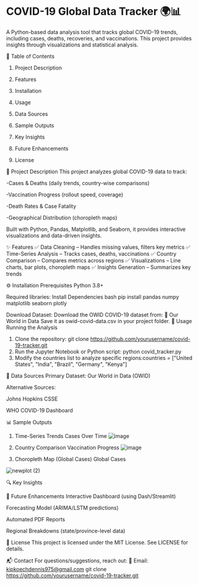 # COVID-19 Global Data Tracker 🌍📊
A Python-based data analysis tool that tracks global COVID-19 trends, including cases, deaths, recoveries, and vaccinations. This project provides insights through visualizations and statistical analysis.

📌 Table of Contents
1. Project Description

2. Features

3. Installation

4. Usage

5. Data Sources

6. Sample Outputs

7. Key Insights

8. Future Enhancements

9. License

📝 Project Description
This project analyzes global COVID-19 data to track:

-Cases & Deaths (daily trends, country-wise comparisons)

-Vaccination Progress (rollout speed, coverage)

-Death Rates & Case Fatality

-Geographical Distribution (choropleth maps)

Built with Python, Pandas, Matplotlib, and Seaborn, it provides interactive visualizations and data-driven insights.



✨ Features
✅ Data Cleaning – Handles missing values, filters key metrics
✅ Time-Series Analysis – Tracks cases, deaths, vaccinations
✅ Country Comparison – Compares metrics across regions
✅ Visualizations – Line charts, bar plots, choropleth maps
✅ Insights Generation – Summarizes key trends




⚙️ Installation
Prerequisites
Python 3.8+

Required libraries:
Install Dependencies
bash
pip install pandas numpy matplotlib seaborn plotly



Download Dataset: Download the OWID COVID-19 dataset from:
🔗 Our World in Data
Save it as owid-covid-data.csv in your project folder.
🚀 Usage
Running the Analysis
1. Clone the repository:
git clone https://github.com/yourusername/covid-19-tracker.git
2. Run the Jupyter Notebook or Python script: python covid_tracker.py
3. Modify the countries list to analyze specific regions:countries = ["United States", "India", "Brazil", "Germany", "Kenya"]



📂 Data Sources
Primary Dataset: Our World in Data (OWID)

Alternative Sources:

Johns Hopkins CSSE

WHO COVID-19 Dashboard



📊 Sample Outputs
1. Time-Series Trends
Cases Over Time
![image](https://github.com/user-attachments/assets/48e6c132-76f4-48e1-a6a0-8c1fc0c85e8f)

2. Country Comparison
Vaccination Progress
![image](https://github.com/user-attachments/assets/78e2011c-b4b9-4b20-a785-1afc2f45fd98)

3. Choropleth Map (Global Cases)
Global Cases

![newplot (2)](https://github.com/user-attachments/assets/dcceb7c6-1851-4051-80bc-cdadf6bc1560)


🔍 Key Insights






🔮 Future Enhancements
Interactive Dashboard (using Dash/Streamlit)

Forecasting Model (ARIMA/LSTM predictions)

Automated PDF Reports

Regional Breakdowns (state/province-level data)






📜 License
This project is licensed under the MIT License.
See LICENSE for details.


📬 Contact
For questions/suggestions, reach out:
📧 Email: kipkoechdennis975@gmail.com
git clone https://github.com/yourusername/covid-19-tracker.git
